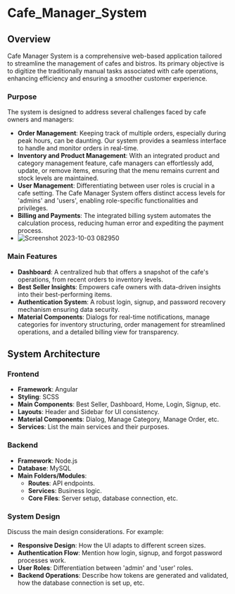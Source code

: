 # Cafe_Manager_System

## Overview
Cafe Manager System is a comprehensive web-based application tailored to streamline the management of cafes and bistros. Its primary objective is to digitize the traditionally manual tasks associated with cafe operations, enhancing efficiency and ensuring a smoother customer experience.

### Purpose
The system is designed to address several challenges faced by cafe owners and managers:

- **Order Management**: Keeping track of multiple orders, especially during peak hours, can be daunting. Our system provides a seamless interface to handle and monitor orders in real-time.
- **Inventory and Product Management**: With an integrated product and category management feature, cafe managers can effortlessly add, update, or remove items, ensuring that the menu remains current and stock levels are maintained.
- **User Management**: Differentiating between user roles is crucial in a cafe setting. The Cafe Manager System offers distinct access levels for 'admins' and 'users', enabling role-specific functionalities and privileges.
- **Billing and Payments**: The integrated billing system automates the calculation process, reducing human error and expediting the payment process.
- ![Screenshot 2023-10-03 082950](https://github.com/bestcoolestp/Cafe_Manager_System/assets/108534975/8e3bbd41-f0c5-4014-a5d2-defeefa70f14)


### Main Features
- **Dashboard**: A centralized hub that offers a snapshot of the cafe's operations, from recent orders to inventory levels.
- **Best Seller Insights**: Empowers cafe owners with data-driven insights into their best-performing items.
- **Authentication System**: A robust login, signup, and password recovery mechanism ensuring data security.
- **Material Components**: Dialogs for real-time notifications, manage categories for inventory structuring, order management for streamlined operations, and a detailed billing view for transparency.

## System Architecture

### Frontend
- **Framework**: Angular
- **Styling**: SCSS
- **Main Components**: Best Seller, Dashboard, Home, Login, Signup, etc.
- **Layouts**: Header and Sidebar for UI consistency.
- **Material Components**: Dialog, Manage Category, Manage Order, etc.
- **Services**: List the main services and their purposes.

### Backend
- **Framework**: Node.js
- **Database**: MySQL
- **Main Folders/Modules**:
  - **Routes**: API endpoints.
  - **Services**: Business logic.
  - **Core Files**: Server setup, database connection, etc.

### System Design
Discuss the main design considerations. For example:
- **Responsive Design**: How the UI adapts to different screen sizes.
- **Authentication Flow**: Mention how login, signup, and forgot password processes work.
- **User Roles**: Differentiation between 'admin' and 'user' roles.
- **Backend Operations**: Describe how tokens are generated and validated, how the database connection is set up, etc.
